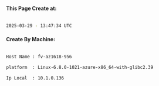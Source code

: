 
   
#### This Page Create at:

```bash

2025-03-29 - 13:47:34 UTC

```

#### Create By Machine:

```bash

Host Name : fv-az1618-956

platform  : Linux-6.8.0-1021-azure-x86_64-with-glibc2.39

Ip Local  : 10.1.0.136

```

